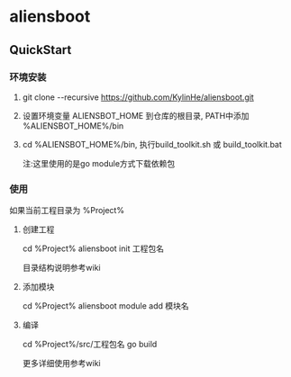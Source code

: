 # aliensboot

## QuickStart

### 环境安装

1. git clone --recursive https://github.com/KylinHe/aliensboot.git

2. 设置环境变量 ALIENSBOT_HOME 到仓库的根目录, PATH中添加 %ALIENSBOT_HOME%/bin

3. cd %ALIENSBOT_HOME%/bin, 执行build_toolkit.sh 或 build_toolkit.bat 

    注:这里使用的是go module方式下载依赖包 


### 使用

如果当前工程目录为  %Project%

1. 创建工程
   
   cd %Project%
   aliensboot init 工程包名
   
   目录结构说明参考wiki
   
2. 添加模块
   
   cd %Project%
   aliensboot module add 模块名
   
3. 编译
   
   cd %Project%/src/工程包名
   go build
   
   更多详细使用参考wiki
    
  
